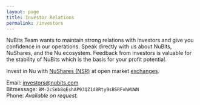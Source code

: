 ```yaml
---
layout: page
title: Investor Relations
permalink: /investors
---
```

NuBits Team wants to maintain strong relations with investors and give you confidence in our operations. Speak directly with us about NuBits, NuShares, and the Nu ecosystem. Feedback from investors is valuable for the stability of NuBits which is the basis for your profit potential.

Invest in Nu with [NuShares (NSR)](https://nubits.com/nushares) at open market [exchanges](https://nubits.com/exchanges).

Email: [investors@nubits.com](mailto:investors@nubits.com)  
Bitmessage: `BM-2cSnb8qEshAP93QZ1d8Rty9sBSRFvhWUWN`  
Phone: *Available on request.*  
